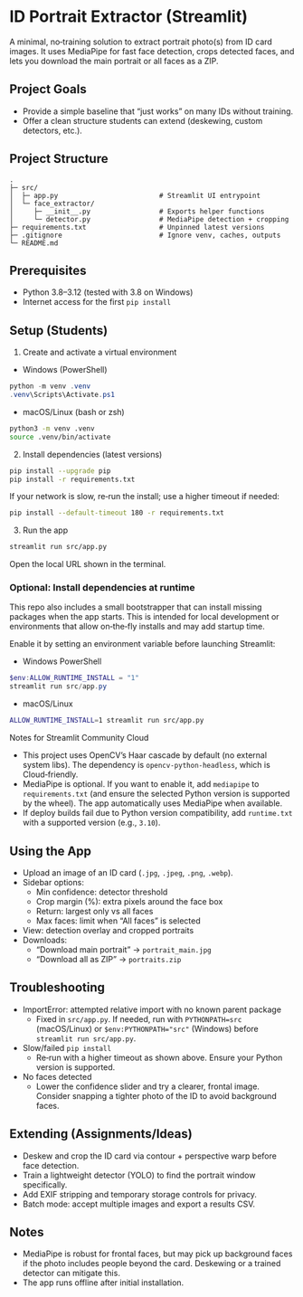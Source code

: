 # ID Portrait Extractor (Streamlit)

A minimal, no‑training solution to extract portrait photo(s) from ID card images. It uses MediaPipe for fast face detection, crops detected faces, and lets you download the main portrait or all faces as a ZIP.

## Project Goals
- Provide a simple baseline that “just works” on many IDs without training.
- Offer a clean structure students can extend (deskewing, custom detectors, etc.).

## Project Structure
```
.
├─ src/
│  ├─ app.py                         # Streamlit UI entrypoint
│  └─ face_extractor/
│     ├─ __init__.py                 # Exports helper functions
│     └─ detector.py                 # MediaPipe detection + cropping
├─ requirements.txt                  # Unpinned latest versions
├─ .gitignore                        # Ignore venv, caches, outputs
└─ README.md
```

## Prerequisites
- Python 3.8–3.12 (tested with 3.8 on Windows)
- Internet access for the first `pip install`

## Setup (Students)
1) Create and activate a virtual environment

- Windows (PowerShell)
```powershell
python -m venv .venv
.venv\Scripts\Activate.ps1
```

- macOS/Linux (bash or zsh)
```bash
python3 -m venv .venv
source .venv/bin/activate
```

2) Install dependencies (latest versions)
```bash
pip install --upgrade pip
pip install -r requirements.txt
```

If your network is slow, re‑run the install; use a higher timeout if needed:
```bash
pip install --default-timeout 180 -r requirements.txt
```

3) Run the app
```bash
streamlit run src/app.py
```

Open the local URL shown in the terminal.

### Optional: Install dependencies at runtime
This repo also includes a small bootstrapper that can install missing packages when the app starts. This is intended for local development or environments that allow on‑the‑fly installs and may add startup time.

Enable it by setting an environment variable before launching Streamlit:

- Windows PowerShell
```powershell
$env:ALLOW_RUNTIME_INSTALL = "1"
streamlit run src/app.py
```

- macOS/Linux
```bash
ALLOW_RUNTIME_INSTALL=1 streamlit run src/app.py
```

Notes for Streamlit Community Cloud
- This project uses OpenCV’s Haar cascade by default (no external system libs). The dependency is `opencv-python-headless`, which is Cloud‑friendly.
- MediaPipe is optional. If you want to enable it, add `mediapipe` to `requirements.txt` (and ensure the selected Python version is supported by the wheel). The app automatically uses MediaPipe when available.
- If deploy builds fail due to Python version compatibility, add `runtime.txt` with a supported version (e.g., `3.10`).

## Using the App
- Upload an image of an ID card (`.jpg`, `.jpeg`, `.png`, `.webp`).
- Sidebar options:
  - Min confidence: detector threshold
  - Crop margin (%): extra pixels around the face box
  - Return: largest only vs all faces
  - Max faces: limit when “All faces” is selected
- View: detection overlay and cropped portraits
- Downloads:
  - “Download main portrait” → `portrait_main.jpg`
  - “Download all as ZIP” → `portraits.zip`

## Troubleshooting
- ImportError: attempted relative import with no known parent package
  - Fixed in `src/app.py`. If needed, run with `PYTHONPATH=src` (macOS/Linux) or `$env:PYTHONPATH="src"` (Windows) before `streamlit run src/app.py`.
- Slow/failed `pip install`
  - Re‑run with a higher timeout as shown above. Ensure your Python version is supported.
- No faces detected
  - Lower the confidence slider and try a clearer, frontal image. Consider snapping a tighter photo of the ID to avoid background faces.

## Extending (Assignments/Ideas)
- Deskew and crop the ID card via contour + perspective warp before face detection.
- Train a lightweight detector (YOLO) to find the portrait window specifically.
- Add EXIF stripping and temporary storage controls for privacy.
- Batch mode: accept multiple images and export a results CSV.

## Notes
- MediaPipe is robust for frontal faces, but may pick up background faces if the photo includes people beyond the card. Deskewing or a trained detector can mitigate this.
- The app runs offline after initial installation.
